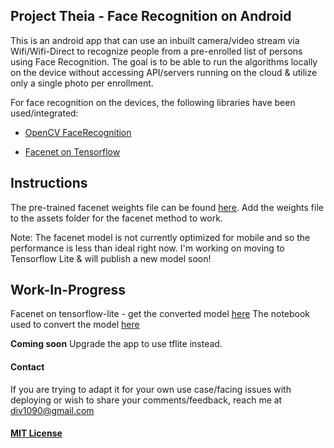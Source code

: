 ## Project Theia - Face Recognition on Android 

This is an android app that can use an inbuilt camera/video stream via Wifi/Wifi-Direct to recognize people from a pre-enrolled list of persons using Face Recognition. The goal is to be able to run the algorithms locally on the device without accessing API/servers running on the cloud & utilize only a single photo per enrollment.

For face recognition on the devices, the following libraries have been used/integrated:
 
 * [OpenCV FaceRecognition](https://docs.opencv.org/2.4/modules/contrib/doc/facerec/facerec_tutorial.html#face-recognition-with-opencv)
 
 * [Facenet on Tensorflow](https://github.com/davidsandberg/facenet)

## Instructions

The pre-trained facenet weights file can be found [here](https://drive.google.com/file/d/1pp0DGJTLvc93zdr3V80FJ7J5EvOLApE6/view). Add the weights file to the assets folder for the facenet method to work.

Note: The facenet model is not currently optimized for mobile and so the performance is less than ideal right now. I'm working on moving to Tensorflow Lite & will publish a new model soon!

## Work-In-Progress
Facenet on tensorflow-lite - get the converted model [here](https://drive.google.com/open?id=1ClJkipPrEY2sbVc_j2eZrXvokKBh3oHj)
The notebook used to convert the model [here](https://colab.research.google.com/drive/1JwDUAPYdR_jL2-YQeqpaCO3d0XN2Ar84)

**Coming soon** Upgrade the app to use tflite instead. 

#### Contact
If you are trying to adapt it for your own use case/facing issues with deploying or wish to share your comments/feedback, reach me at <div1090@gmail.com>

#### [MIT License](LICENSE)
